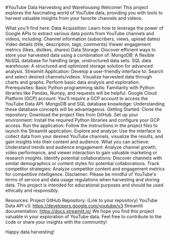 #YouTube Data Harvesting and Warehousing
Welcome! This project explores the fascinating world of YouTube data, providing you with tools to harvest valuable insights from your favorite channels and videos.

What you'll find here:
Data Acquisition: Learn how to leverage the power of Google APIs to extract various data points from YouTube channels and videos, including:
Channel information (subscribers, views, upload dates)
Video details (title, description, tags, comments)
Viewer engagement metrics (likes, dislikes, shares)
Data Storage: Discover efficient ways to store your harvested data using a combination of:
MongoDB: A flexible NoSQL database for handling large, unstructured data sets.
SQL data warehouse: A structured and optimized storage solution for advanced analysis.
Streamlit Application: Develop a user-friendly interface to:
Search and select desired channels/videos.
Visualize harvested data through charts and graphs.
Perform basic data analysis and exploration.
Prerequisites:
Basic Python programming skills: Familiarity with Python libraries like Pandas, Numpy, and requests will be helpful.
Google Cloud Platform (GCP) account: You'll require a GCP account to access the YouTube Data API.
MongoDB and SQL database knowledge: Understanding these database concepts will be advantageous.
Getting Started:
Clone the repository: Download the project files from GitHub.
Set up your environment: Install the required Python libraries and configure your GCP access.
Run the application: Follow the instructions in the project files to launch the Streamlit application.
Explore and analyze: Use the interface to collect data from your desired YouTube channels, visualize the results, and gain insights into their content and audience.
What you can achieve:
Understand trends and audience engagement: Analyze channel growth, video performance, and viewer interaction to gain valuable marketing or research insights.
Identify potential collaborations: Discover channels with similar demographics or content styles for potential collaborations.
Track competitor strategies: Analyze competitor content and engagement metrics for competitive intelligence.
Disclaimer:
Please be mindful of YouTube's terms of service and data usage regulations when harvesting and storing data. This project is intended for educational purposes and should be used ethically and responsibly.

Resources:
Project GitHub Repository: (Link to your repository)
YouTube Data API v3: https://developers.google.com/youtube/v3
Streamlit documentation: https://docs.streamlit.io/
We hope you find this project valuable in your exploration of YouTube data. Feel free to contribute to the code or share your insights with the community!

Happy data harvesting!

